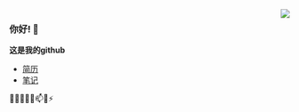 <img align="right" src="https://github-readme-stats.vercel.app/api?username=ybd0612&show_icons=true&icon_color=CE1D2D&text_color=718096&bg_color=ffffff&hide_title=true" />

### 你好! 👋

**这是我的github**

- [简历](https://www.ix64.com/)
- [笔记](https://ybd0612.github.io/)

🔭🌱👯🤔💬📫😄⚡
